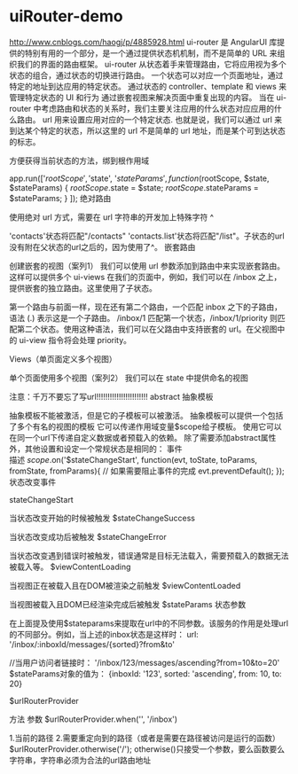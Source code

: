# uiRouter-demo
http://www.cnblogs.com/haogj/p/4885928.html
ui-router 是 AngularUI 库提供的特别有用的一个部分，是一个通过提供状态机机制，而不是简单的 URL 来组织我们的界面的路由框架。
ui-router 从状态着手来管理路由，它将应用视为多个状态的组合，通过状态的切换进行路由。
一个状态可以对应一个页面地址，通过特定的地址到达应用的特定状态。
通过状态的 controller、template 和 views 来管理特定状态的 UI 和行为
通过嵌套视图来解决页面中重复出现的内容。
当在 ui-router 中考虑路由和状态的关系时，我们主要关注应用的什么状态对应应用的什么路由。
url 用来设置应用对应的一个特定状态. 也就是说，我们可以通过 url 来到达某个特定的状态，所以这里的 url 不是简单的 url 地址，而是某个可到达状态的标志。


方便获得当前状态的方法，绑到根作用域

app.run(['$rootScope', '$state', '$stateParams', function($rootScope, $state, $stateParams) { $rootScope.$state = $state; $rootScope.$stateParams = $stateParams; } ]);
绝对路由

使用绝对 url 方式，需要在 url 字符串的开发加上特殊字符 ^

'contacts'状态将匹配"/contacts"
'contacts.list'状态将匹配"/list"。子状态的url没有附在父状态的url之后的，因为使用了^。
嵌套路由

创建嵌套的视图（案列1）
我们可以使用 url 参数添加到路由中来实现嵌套路由。这样可以提供多个 ui-views 在我们的页面中，例如，我们可以在 /inbox 之上，提供嵌套的独立路由。这里使用了子状态。


第一个路由与前面一样，现在还有第二个路由，一个匹配 inbox 之下的子路由，语法 (.) 表示这是一个子路由。
/inbox/1 匹配第一个状态，/inbox/1/priority 则匹配第二个状态。使用这种语法，我们可以在父路由中支持嵌套的 url。在父视图中的 ui-view 指令将会处理 priority。

Views（单页面定义多个视图）

单个页面使用多个视图（案列2）
我们可以在 state 中提供命名的视图


注意：千万不要忘了写url!!!!!!!!!!!!!!!!!!!!!!!
abstract 抽象模板

抽象模板不能被激活，但是它的子模板可以被激活。
抽象模板可以提供一个包括了多个有名的视图的模板
它可以传递作用域变量$scope给子模板。
使用它可以在同一个url下传递自定义数据或者预载入的依赖。
除了需要添加abstract属性外，其他设置和设定一个常规状态是相同的：
事件	
描述
$scope.$on('$stateChangeStart', 
function(evt, toState, toParams, fromState, fromParams){
  // 如果需要阻止事件的完成
  evt.preventDefault();
});
状态改变事件

stateChangeStart

当状态改变开始的时候被触发
$stateChangeSuccess

当状态改变成功后被触发
$stateChangeError

当状态改变遇到错误时被触发，错误通常是目标无法载入，需要预载入的数据无法被载入等。
$viewContentLoading

当视图正在被载入且在DOM被渲染之前触发
$viewContentLoaded

当视图被载入且DOM已经渲染完成后被触发
$stateParams 状态参数

在上面提及使用$stateparams来提取在url中的不同参数。该服务的作用是处理url的不同部分。例如，当上述的inbox状态是这样时：
url: '/inbox/:inboxId/messages/{sorted}?from&to'

//当用户访问者链接时：
'/inbox/123/messages/ascending?from=10&to=20'
$stateParams对象的值为：
{inboxId: '123', sorted: 'ascending', from: 10, to: 20}

$urlRouterProvider

方法
参数
$urlRouterProvider.when('', '/inbox')

1.当前的路径
2.需要重定向到的路径（或者是需要在路径被访问是运行的函数）
$urlRouterProvider.otherwise('/');
otherwise()只接受一个参数，要么函数要么字符串，字符串必须为合法的url路由地址
